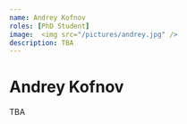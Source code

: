 ```yaml
---
name: Andrey Kofnov
roles: [PhD Student]
image:  <img src="/pictures/andrey.jpg" />
description: TBA
---
```


# Andrey Kofnov

TBA
